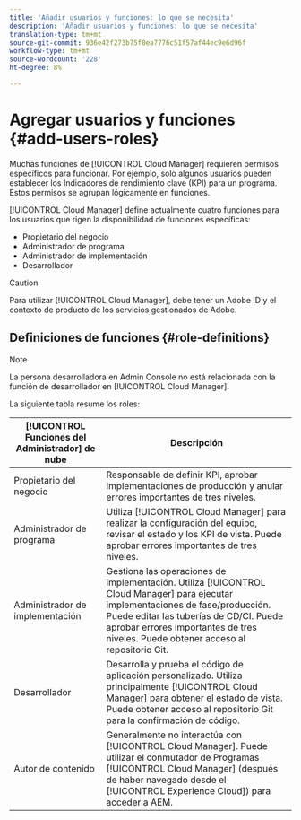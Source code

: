 ```yaml
---
title: 'Añadir usuarios y funciones: lo que se necesita'
description: 'Añadir usuarios y funciones: lo que se necesita'
translation-type: tm+mt
source-git-commit: 936e42f273b75f0ea7776c51f57af44ec9e6d96f
workflow-type: tm+mt
source-wordcount: '228'
ht-degree: 8%

---
```



# Agregar usuarios y funciones {#add-users-roles}


Muchas funciones de [!UICONTROL Cloud Manager] requieren permisos específicos para funcionar. Por ejemplo, solo algunos usuarios pueden establecer los Indicadores de rendimiento clave (KPI) para un programa. Estos permisos se agrupan lógicamente en funciones.

[!UICONTROL Cloud Manager] define actualmente cuatro funciones para los usuarios que rigen la disponibilidad de funciones específicas:

* Propietario del negocio
* Administrador de programa
* Administrador de implementación
* Desarrollador

>[!CAUTION]
>
>Para utilizar [!UICONTROL Cloud Manager], debe tener un Adobe ID y el contexto de producto de los servicios gestionados de Adobe.

## Definiciones de funciones {#role-definitions}

>[!NOTE]
>
>La persona desarrolladora en Admin Console no está relacionada con la función de desarrollador en [!UICONTROL Cloud Manager].

La siguiente tabla resume los roles:

| [!UICONTROL Funciones del Administrador] de nube | Descripción |
|--- |--- |
| Propietario del negocio | Responsable de definir KPI, aprobar implementaciones de producción y anular errores importantes de tres niveles. |
| Administrador de programa | Utiliza [!UICONTROL Cloud Manager] para realizar la configuración del equipo, revisar el estado y los KPI de vista. Puede aprobar errores importantes de tres niveles. |
| Administrador de implementación | Gestiona las operaciones de implementación. Utiliza [!UICONTROL Cloud Manager] para ejecutar implementaciones de fase/producción. Puede editar las tuberías de CD/CI. Puede aprobar errores importantes de tres niveles. Puede obtener acceso al repositorio Git. |
| Desarrollador | Desarrolla y prueba el código de aplicación personalizado. Utiliza principalmente [!UICONTROL Cloud Manager] para obtener el estado de vista. Puede obtener acceso al repositorio Git para la confirmación de código. |
| Autor de contenido | Generalmente no interactúa con [!UICONTROL Cloud Manager]. Puede utilizar el conmutador de Programas [!UICONTROL Cloud Manager] (después de haber navegado desde el [!UICONTROL Experience Cloud]) para acceder a AEM. |